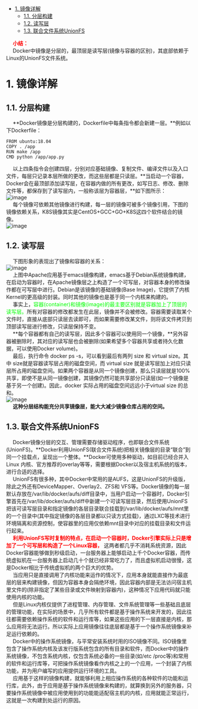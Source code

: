 <!-- TOC -->

- [1. 镜像详解](#1-镜像详解)
    - [1.1. 分层构建](#11-分层构建)
    - [1.2. 读写层](#12-读写层)
    - [1.3. 联合文件系统UnionFS](#13-联合文件系统unionfs)

<!-- /TOC -->

<!-- 
https://mp.weixin.qq.com/s/xq9lrHqBOWjQ65-V4Jrttg

-->

<!-- 
&emsp; docker本质就是宿主机的一个进程，docker是通过namespace实现资源隔离，通过cgroup实现资源限制，通过写时复制技术(copy-on-write)实现了高效的文件操作(类似虚拟机的磁盘比如分配500g并不是实际占用物理磁盘500g)  
&emsp; 1)namespaces 名称空间  
![image](https://gitee.com/wt1814/pic-host/raw/master/images/devops/docker/docker-18.png)  
&emsp; 2)control Group 控制组  
cgroup的特点是：  　　　

* cgroup的api以一个伪文件系统的实现方式，用户的程序可以通过文件系统实现cgroup的组件管理
* cgroup的组件管理操作单元可以细粒度到线程级别，另外用户可以创建和销毁cgroup，从而实现资源载分配和再利用
* 所有资源管理的功能都以子系统的方式实现，接口统一子任务创建之初与其父任务处于同一个cgroup的控制组


&emsp; Docker虚拟化技术需要以下核心技术的支撑：  
![image](https://gitee.com/wt1814/pic-host/raw/master/images/devops/docker/docker-33.png)  

&emsp; 首先，Docker 的出现一定是因为目前的后端在开发和运维阶段确实需要一种虚拟化技术解决开发环境和生产环境环境一致的问题，通过 Docker 可以将程序运行的环境也纳入到版本控制中，排除因为环境造成不同运行结果的可能。但是上述需求虽然推动了虚拟化技术的产生，但是如果没有合适的底层技术支撑，那么仍然得不到一个完美的产品。本文剩下的内容会介绍几种 Docker 使用的核心技术，如果了解它们的使用方法和原理，就能清楚 Docker 的实现原理。  
-->

&emsp; **<font color = "red">小结：</font>**  
&emsp; Docker中镜像是分层的，最顶层是读写层(镜像与容器的区别)，其底部依赖于Linux的UnionFS文件系统。  

# 1. 镜像详解

## 1.1. 分层构建  
&emsp; **Docker镜像是分层构建的，Dockerfile中每条指令都会新建一层。**例如以下Dockerfile：  

```text
FROM ubuntu:18.04
COPY . /app
RUN make /app
CMD python /app/app.py
```
&emsp; 以上四条指令会创建四层，分别对应基础镜像、复制文件、编译文件以及入口文件，每层只记录本层所做的更改，而这些层都是只读层。**当启动一个容器，Docker会在最顶部添加读写层，在容器内做的所有更改，如写日志、修改、删除文件等，都保存到了读写层内，一般称该层为容器层，**如下图所示：  
![image](https://gitee.com/wt1814/pic-host/raw/master/images/devops/docker/docker-15.png)  
&emsp; 每个镜像可依赖其他镜像进行构建，每一层的镜像可被多个镜像引用，下图的镜像依赖关系，K8S镜像其实是CentOS+GCC+GO+K8S这四个软件结合的镜像。  
![image](https://gitee.com/wt1814/pic-host/raw/master/images/devops/docker/docker-19.png)  

## 1.2. 读写层  
&emsp; 下图形象的表现出了镜像和容器的关系：  
![image](https://gitee.com/wt1814/pic-host/raw/master/images/devops/docker/docker-20.png)  
&emsp; 上图中Apache应用基于emacs镜像构建，emacs基于Debian系统镜像构建，在启动为容器时，在Apache镜像层之上构造了一个可写层，对容器本身的修改操作都在可写层中进行。Debian是该镜像的基础镜像(Base Image)，它提供了内核Kernel的更高级的封装。同时其他的镜像也是基于同一个内核来构建的。  
&emsp; 事实上，<font color = "lime">容器(container)和镜像(image)的最主要区别就是容器加上了顶层的读写层。</font>所有对容器的修改都发生在此层，镜像并不会被修改。容器需要读取某个文件时，直接从底部只读层去读即可，而如果需要修改某文件，则将该文件拷贝到顶部读写层进行修改，只读层保持不变。  
&emsp; **每个容器都有自己的读写层，因此多个容器可以使用同一个镜像，**另外容器被删除时，其对应的读写层也会被删除(如果希望多个容器共享或者持久化数据，可以使用Docker volume)。  
&emsp; 最后，执行命令 docker ps -s，可以看到最后有两列 size 和 virtual size。其中 size就是容器读写层占用的磁盘空间，而 virtual size 就是读写层加上对应只读层所占用的磁盘空间。如果两个容器是从同一个镜像创建，那么只读层就是100%共享，即使不是从同一镜像创建，其镜像仍然可能共享部分只读层(如一个镜像是基于另一个创建)。因此，docker 实际占用的磁盘空间远远小于virtual size 的总和。  
![image](https://gitee.com/wt1814/pic-host/raw/master/images/devops/docker/docker-14.png)  
&emsp; **这种分层结构能充分共享镜像层，能大大减少镜像仓库占用的空间。**  

## 1.3. 联合文件系统UnionFS  
&emsp; Docker镜像分层的交互、管理需要存储驱动程序，也即联合文件系统(UnionFS)。**Docker利用UnionFS(联合文件系统)把相关镜像层的目录“联合”到同一个挂载点，呈现出一个整体。**Docker可使用多种驱动，如目前已经合并入Linux 内核、官方推荐的overlay等等，需要根据Docker以及宿主机系统的版本，进行合适的选择。  
&emsp; UnionFS有很多种，其中Docker中常用的是AUFS，这是UnionFS的升级版，除此之外还有DeviceMapper、Overlay2、ZFS和 VFS等。Docker镜像的每一层默认存放在/var/lib/docker/aufs/diff目录中，当用户启动一个容器时，Docker引擎首先在/var/lib/docker/aufs/diff中新建一个可读写层目录，然后使用UnionFS把该可读写层目录和指定镜像的各层目录联合挂载到/var/lib/docker/aufs/mnt里的一个目录中(其中指定镜像的各层目录都以只读方式挂载)，通过LXC等技术进行环境隔离和资源控制，使容器里的应用仅依赖mnt目录中对应的挂载目录和文件运行起来。  
&emsp; **<font color = "red">利用UnionFS写时复制的特点，在启动一个容器时，Docker引擎实际上只是增加了一个可写层和构造了一个Linux容器，</font>** 这两者都几乎不消耗系统资源，因此Docker容器能够做到秒级启动，一台服务器上能够启动上千个Docker容器，而传统虚拟机在一台服务器上启动几十个就已经非常吃力了，而且虚拟机启动很慢，这是Docker相比于传统虚拟机的两个巨大的优势。  
&emsp; 当应用只是直接调用了内核功能来运作的情况下，应用本身就能直接作为最底层的层来构建镜像，但因为容器本身会隔绝环境，因此容器内部是无法访问宿主机里文件的(除非指定了某些目录或文件映射到容器内)，这种情况下应用代码就只能使用内核的功能。  
&emsp; 但是Linux内核仅提供了进程管理、内存管理、文件系统管理等一些基础且底层的管理功能，在实际的场景中，几乎所有软件都是基于操作系统来开发的，因此往往都需要依赖操作系统的软件和运行库等，如果这些应用的下一层直接是内核，那么应用将无法运行。所以实际上应用镜像往往底层都是基于一个操作系统镜像来补足运行依赖的。  
&emsp; Docker中的操作系统镜像，与平常安装系统时用的ISO镜像不同。ISO镜像里包含了操作系统内核及该发行版系统包含的所有目录和软件，而Docker中的操作系统镜像，不包含系统内核，仅包含系统必备的一些目录(如/etc /proc等)和常用的软件和运行库等，可把操作系统镜像看作内核之上的一个应用，一个封装了内核功能，并为用户编写的应用提供运行环境的工具。   
&emsp; 应用基于这样的镜像构建，就能够利用上相应操作系统的各种软件的功能和运行库，此外，由于应用是基于操作系统镜像来构建的，就算换到另外的服务器，只要操作系统镜像中被应用使用到的功能能适配宿主机的内核，应用就能正常运行，这就是一次构建到处运行的原因。  

<!-- 

&emsp; Linux 的命名空间和控制组分别解决了不同资源隔离的问题，前者解决了进程、网络以及文件系统的隔离，后者实现了 CPU、内存等资源的隔离，但是在 Docker 中还有另一个非常重要的问题需要解决 - 也就是镜像。  
&emsp; 镜像到底是什么，它又是如何组成和组织的是作者使用Docker以来的一段时间内一直比较让作者感到困惑的问题，可以使用docker run非常轻松地从远程下载Docker的镜像并在本地运行。  
&emsp; Docker 镜像其实本质就是一个压缩包，可以使用下面的命令将一个Docker镜像中的文件导出：  

```text
$ docker export $(docker create busybox) | tar -C rootfs -xvf -
$ ls
bin  dev  etc  home proc root sys  tmp  usr  var
```
&emsp; 可以看到这个busybox镜像中的目录结构与Linux操作系统的根目录中的内容并没有太多的区别，可以说Docker镜像就是一个文件。 
-->

